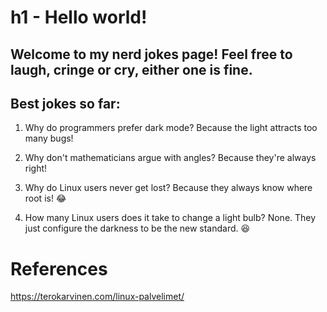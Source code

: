 # h1 - Hello world!

## Welcome to my nerd jokes page! Feel free to laugh, cringe or cry, either one is fine.

## Best jokes so far:

1. Why do programmers prefer dark mode? Because the light attracts too many bugs!

2. Why don't mathematicians argue with angles? Because they're always right!

3. Why do Linux users never get lost? Because they always know where root is! 😂

4. How many Linux users does it take to change a light bulb? None. They just configure the darkness to be the new standard. 😆

# References
https://terokarvinen.com/linux-palvelimet/
